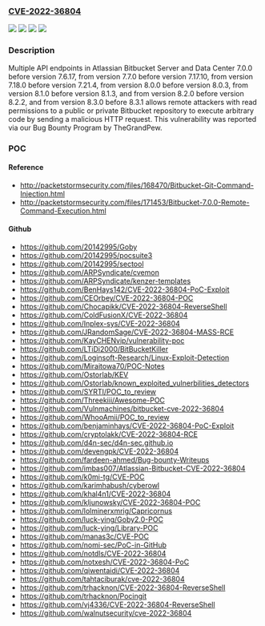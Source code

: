 ### [CVE-2022-36804](https://cve.mitre.org/cgi-bin/cvename.cgi?name=CVE-2022-36804)
![](https://img.shields.io/static/v1?label=Product&message=Bitbucket%20Data%20Center&color=blue)
![](https://img.shields.io/static/v1?label=Product&message=Bitbucket%20Server&color=blue)
![](https://img.shields.io/static/v1?label=Version&message=%3E%3D%207.0.0%20&color=brighgreen)
![](https://img.shields.io/static/v1?label=Vulnerability&message=Remote%20Code%20Execution&color=brighgreen)

### Description

Multiple API endpoints in Atlassian Bitbucket Server and Data Center 7.0.0 before version 7.6.17, from version 7.7.0 before version 7.17.10, from version 7.18.0 before version 7.21.4, from version 8.0.0 before version 8.0.3, from version 8.1.0 before version 8.1.3, and from version 8.2.0 before version 8.2.2, and from version 8.3.0 before 8.3.1 allows remote attackers with read permissions to a public or private Bitbucket repository to execute arbitrary code by sending a malicious HTTP request. This vulnerability was reported via our Bug Bounty Program by TheGrandPew.

### POC

#### Reference
- http://packetstormsecurity.com/files/168470/Bitbucket-Git-Command-Injection.html
- http://packetstormsecurity.com/files/171453/Bitbucket-7.0.0-Remote-Command-Execution.html

#### Github
- https://github.com/20142995/Goby
- https://github.com/20142995/pocsuite3
- https://github.com/20142995/sectool
- https://github.com/ARPSyndicate/cvemon
- https://github.com/ARPSyndicate/kenzer-templates
- https://github.com/BenHays142/CVE-2022-36804-PoC-Exploit
- https://github.com/CEOrbey/CVE-2022-36804-POC
- https://github.com/Chocapikk/CVE-2022-36804-ReverseShell
- https://github.com/ColdFusionX/CVE-2022-36804
- https://github.com/Inplex-sys/CVE-2022-36804
- https://github.com/JRandomSage/CVE-2022-36804-MASS-RCE
- https://github.com/KayCHENvip/vulnerability-poc
- https://github.com/LTiDi2000/BitBucketKiller
- https://github.com/Loginsoft-Research/Linux-Exploit-Detection
- https://github.com/Miraitowa70/POC-Notes
- https://github.com/Ostorlab/KEV
- https://github.com/Ostorlab/known_exploited_vulnerbilities_detectors
- https://github.com/SYRTI/POC_to_review
- https://github.com/Threekiii/Awesome-POC
- https://github.com/Vulnmachines/bitbucket-cve-2022-36804
- https://github.com/WhooAmii/POC_to_review
- https://github.com/benjaminhays/CVE-2022-36804-PoC-Exploit
- https://github.com/cryptolakk/CVE-2022-36804-RCE
- https://github.com/d4n-sec/d4n-sec.github.io
- https://github.com/devengpk/CVE-2022-36804
- https://github.com/fardeen-ahmed/Bug-bounty-Writeups
- https://github.com/imbas007/Atlassian-Bitbucket-CVE-2022-36804
- https://github.com/k0mi-tg/CVE-POC
- https://github.com/karimhabush/cyberowl
- https://github.com/khal4n1/CVE-2022-36804
- https://github.com/kljunowsky/CVE-2022-36804-POC
- https://github.com/lolminerxmrig/Capricornus
- https://github.com/luck-ying/Goby2.0-POC
- https://github.com/luck-ying/Library-POC
- https://github.com/manas3c/CVE-POC
- https://github.com/nomi-sec/PoC-in-GitHub
- https://github.com/notdls/CVE-2022-36804
- https://github.com/notxesh/CVE-2022-36804-PoC
- https://github.com/qiwentaidi/CVE-2022-36804
- https://github.com/tahtaciburak/cve-2022-36804
- https://github.com/trhacknon/CVE-2022-36804-ReverseShell
- https://github.com/trhacknon/Pocingit
- https://github.com/vj4336/CVE-2022-36804-ReverseShell
- https://github.com/walnutsecurity/cve-2022-36804

